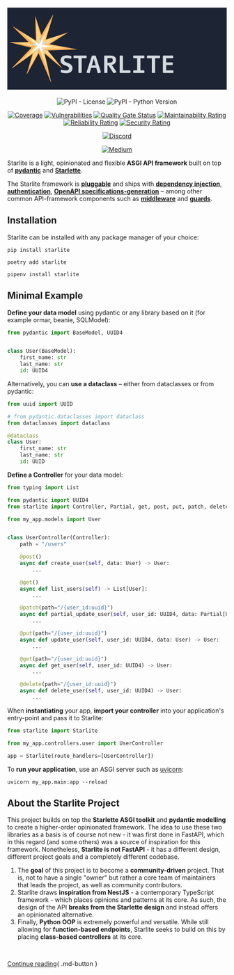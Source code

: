 <h1>
  <svg xmlns="http://www.w3.org/2000/svg" viewBox="0 0 1280 480" id="starlite-banner">
    <defs>
      <style>
      .cls-1 { fill: #1d2433; }
      .cls-2 { fill: #ffae57; }
      .cls-3 { fill: #ffd580; }
      .cls-4 { fill: #d6dbe1; }
      .cls-5 { fill: #fff; }
      </style>
    </defs>
    <g id="banner-canvas">
      <rect id="rect" class="cls-1" y="1.24" width="1280" height="480"/>
    </g>
    <g id="banner-icon">
      <g id="star">
        <path id="dark1" class="cls-2" d="M164.33,54.07l44.25,137.57a.88.88,0,0,0,1.11.57L350.8,147.12a.89.89,0,0,1,.74,1.59L221,231a.88.88,0,0,0-.22,1.3l98.63,120.83a.88.88,0,0,1-1.26,1.23L193.81,249.5a.88.88,0,0,0-1.34.25l-78,140a.88.88,0,0,1-1.62-.68l43.64-149.2a.88.88,0,0,0-.64-1.1L16.77,205.2a.88.88,0,0,1,.2-1.74l149.87-1.65a.87.87,0,0,0,.87-.91l-5.1-146.53A.88.88,0,0,1,164.33,54.07Z"/>
        <path id="light1" class="cls-3" d="M170,89.72l34.43,107a.54.54,0,0,0,.68.35L314.93,162a.53.53,0,0,1,.45,1L213.81,227a.54.54,0,0,0-.12.8l77,94.34a.54.54,0,0,1-.76.75l-97.08-81.83a.54.54,0,0,0-.81.15L131.28,350.28a.53.53,0,0,1-1-.41l34-116.25a.53.53,0,0,0-.39-.67L55.55,206.79a.54.54,0,0,1,.12-1.06l116.69-1.28a.53.53,0,0,0,.53-.56l-4-114A.54.54,0,0,1,170,89.72Z"/>
        <path id="dark2" class="cls-2" d="M267.81,44.17l-49.3,164.35a.73.73,0,0,0,.56.92l185.71,34.84a.73.73,0,0,1-.11,1.44l-191.16,6.37a.73.73,0,0,0-.68.89l43.09,183.2a.72.72,0,0,1-1.37.45L176,252.62a.73.73,0,0,0-1.08-.31L27.46,355.6a.72.72,0,0,1-.94-1.09L148.65,227.45a.72.72,0,0,0,0-1l-115.33-113a.73.73,0,0,1,.89-1.14L176,200.05a.73.73,0,0,0,1-.26L266.48,43.6A.73.73,0,0,1,267.81,44.17Z"/>
        <path id="light2" class="cls-3" d="M248.67,97.94l-34,113.54a.87.87,0,0,0,.68,1.11L343.8,236.7a.88.88,0,0,1-.13,1.74l-132.28,4.42a.87.87,0,0,0-.83,1.08l29.6,125.83a.88.88,0,0,1-1.66.55L184.44,243.66a.87.87,0,0,0-1.31-.38L81.6,314.39a.88.88,0,0,1-1.13-1.33l84.07-87.47a.87.87,0,0,0,0-1.23l-79.48-77.9a.88.88,0,0,1,1.08-1.37L184,205.64a.87.87,0,0,0,1.22-.31l61.9-108.08A.88.88,0,0,1,248.67,97.94Z"/>
        <path id="silver" class="cls-4" d="M179.12,158.84l16.81,52.28a.09.09,0,0,0,.11,0L249.77,194a.09.09,0,0,1,.07.16l-49.64,31.3a.09.09,0,0,0,0,.13l37.93,46.47a.09.09,0,0,1-.12.12l-47.76-40.26a.08.08,0,0,0-.13,0l-29.76,53.42a.09.09,0,0,1-.16-.06l16.66-57a.09.09,0,0,0-.06-.11L123.7,215.41a.08.08,0,0,1,0-.16l57.08-.63a.09.09,0,0,0,.09-.09L179,158.87A.09.09,0,0,1,179.12,158.84Z"/>
        <path id="white" class="cls-5" d="M217.56,161.91l-16.89,56.31a.18.18,0,0,0,.14.23l63.58,11.93a.18.18,0,0,1,0,.35l-65.45,2.18a.18.18,0,0,0-.17.22L213.54,296a.18.18,0,0,1-.34.11L186.26,233a.17.17,0,0,0-.26-.07l-50.6,35.43c-.17.13-.37-.11-.23-.27l41.9-43.59a.18.18,0,0,0,0-.25L137.52,185.5a.18.18,0,0,1,.22-.28l48.62,30.1a.18.18,0,0,0,.25-.07l30.62-53.48A.18.18,0,0,1,217.56,161.91Z"/>
      </g>
    </g>
    <g id="banner-text">
      <g id="shapes">
        <path id="S" class="cls-4" d="M344.17,384.42c-13.44,0-23.37-2.05-29.51-3.95l-2.49-2.63V366l2.63-1.61a141.62,141.62,0,0,0,29.37,3.65c8.62,0,15.78-3.8,15.78-12.27,0-19.58-49.09-11.69-49.09-46.47,0-20,15.34-29.51,35.51-29.51A69.92,69.92,0,0,1,371.5,284l2.34,2.34v11l-2.63,2.19a92.42,92.42,0,0,0-24.55-3.65c-8.77,0-15.64,3.07-15.64,11.54,0,20,49.25,12.57,49.25,46.32C380.27,374.63,365.22,384.42,344.17,384.42Z"/>
        <path id="T" class="cls-4" d="M460.34,296.74H434v83.44l-2.48,2.48H417.38l-2.48-2.48V296.74H388.74l-2.63-2.48V284l2.63-2.48h71.6L463,284v10.23Z"/>
        <path id="A" class="cls-4" d="M518.94,353.15H489.13l-8.62,29.51-3.36,1.76-13.3-2.93-1.61-3.21,31-94.25,2.48-2.48h18l2.63,2.63,30.1,93.95-1.61,3.07-14.47,3.22-3.21-1.76Zm-26-15h22.65l-11-38.87Z"/>
        <path id="R" class="cls-4" d="M635.4,379.74l-13,4.68-3.5-1.47L590,338.24h-5.69v41.94l-2.49,2.48h-14l-2.63-2.48V284l2.63-2.48H601.2c22.22,0,33.17,8.91,33.17,26.88,0,16.52-12.12,25.43-25.13,27l27.18,40.76Zm-34.49-83.58H584.26v26.89h9.93c9.94,0,21.19-2.2,21.19-13.59C615.38,299.81,612.46,296.16,600.91,296.16Z"/>
        <path id="L" class="cls-4" d="M716.06,382.66H658.19l-2.48-2.48V284l2.48-2.48h14l2.63,2.48v83.44h41.21l2.63,2.48v10.23Z"/>
        <path id="I" class="cls-4" d="M757.56,296.74H737l-2.48-2.48V284l2.48-2.48h60.5l2.48,2.48v10.23l-2.48,2.48H776.7v70.73h20.75l2.48,2.48v10.23l-2.48,2.48H737l-2.48-2.48V370l2.48-2.48h20.61Z"/>
        <path id="T-2" data-name="T" class="cls-4" d="M888.63,296.74h-26.3v83.44l-2.49,2.48H845.67l-2.49-2.48V296.74H817l-2.63-2.48V284l2.63-2.48h71.6l2.63,2.48v10.23Z"/>
        <path id="E" class="cls-4" d="M966.51,382.66H910.26l-2.63-2.48V284l2.63-2.48h55.08l2.49,2.48v10.23l-2.49,2.48H926.77v24.55h35.8l2.48,2.63V334l-2.48,2.48h-35.8v31h39.74l2.63,2.48v10.23Z"/>
      </g>
    </g>
  </svg>
</h1>

<div align="center">

![PyPI - License](https://img.shields.io/pypi/l/starlite?color=blue)
![PyPI - Python Version](https://img.shields.io/pypi/pyversions/starlite)

[![Coverage](https://sonarcloud.io/api/project_badges/measure?project=starlite-api_starlite&metric=coverage)](https://sonarcloud.io/summary/new_code?id=starlite-api_starlite)
[![Vulnerabilities](https://sonarcloud.io/api/project_badges/measure?project=starlite-api_starlite&metric=vulnerabilities)](https://sonarcloud.io/summary/new_code?id=starlite-api_starlite)
[![Quality Gate Status](https://sonarcloud.io/api/project_badges/measure?project=starlite-api_starlite&metric=alert_status)](https://sonarcloud.io/summary/new_code?id=starlite-api_starlite)
[![Maintainability Rating](https://sonarcloud.io/api/project_badges/measure?project=starlite-api_starlite&metric=sqale_rating)](https://sonarcloud.io/summary/new_code?id=starlite-api_starlite)
[![Reliability Rating](https://sonarcloud.io/api/project_badges/measure?project=starlite-api_starlite&metric=reliability_rating)](https://sonarcloud.io/summary/new_code?id=starlite-api_starlite)
[![Security Rating](https://sonarcloud.io/api/project_badges/measure?project=starlite-api_starlite&metric=security_rating)](https://sonarcloud.io/summary/new_code?id=starlite-api_starlite)

[![Discord](https://img.shields.io/discord/919193495116337154?color=blue&label=chat%20on%20discord&logo=discord)](https://discord.gg/X3FJqy8d2j)

[![Medium](https://img.shields.io/badge/Medium-12100E?style=flat&logo=medium&logoColor=white)](https://itnext.io/introducing-starlite-3928adaa19ae)

</div>

Starlite is a light, opinionated and flexible **ASGI API framework** built on top
of **[pydantic](https://github.com/samuelcolvin/pydantic)** and **[Starlette](https://github.com/encode/starlette)**.

The Starlite framework is **[pluggable](usage/10-plugins.md)** and ships with **[dependency injection](usage/6-dependency-injection.md)**, **[authentication](usage/8-authentication.md)**, **[OpenAPI specifications-generation](usage/12-openapi.md)** – among other common API-framework components such as **[middleware](usage/7-middleware.md)** and **[guards](usage/9-guards.md)**.

## Installation

Starlite can be installed with any package manager of your choice:

```shell
pip install starlite
```

```shell
poetry add starlite
```

```shell
pipenv install starlite
```

## Minimal Example

**Define your data model** using pydantic or any library based on it (for example ormar, beanie, SQLModel):

```python title="my_app/models/user.py"
from pydantic import BaseModel, UUID4


class User(BaseModel):
    first_name: str
    last_name: str
    id: UUID4
```

Alternatively, you can **use a dataclass** – either from dataclasses or from pydantic:

```python title="my_app/models/user.py"
from uuid import UUID

# from pydantic.dataclasses import dataclass
from dataclasses import dataclass

@dataclass
class User:
    first_name: str
    last_name: str
    id: UUID
```

**Define a Controller** for your data model:

```python title="my_app/controllers/user.py"
from typing import List

from pydantic import UUID4
from starlite import Controller, Partial, get, post, put, patch, delete

from my_app.models import User


class UserController(Controller):
    path = "/users"

    @post()
    async def create_user(self, data: User) -> User:
        ...

    @get()
    async def list_users(self) -> List[User]:
        ...

    @patch(path="/{user_id:uuid}")
    async def partial_update_user(self, user_id: UUID4, data: Partial[User]) -> User:
        ...

    @put(path="/{user_id:uuid}")
    async def update_user(self, user_id: UUID4, data: User) -> User:
        ...

    @get(path="/{user_id:uuid}")
    async def get_user(self, user_id: UUID4) -> User:
        ...

    @delete(path="/{user_id:uuid}")
    async def delete_user(self, user_id: UUID4) -> User:
        ...
```

When **instantiating** your app, **import your controller** into your application's entry-point and pass it to Starlite:

```python title="my_app/main.py"
from starlite import Starlite

from my_app.controllers.user import UserController

app = Starlite(route_handlers=[UserController])
```

To **run your application**, use an ASGI server such as [uvicorn](https://www.uvicorn.org/):

```shell
uvicorn my_app.main:app --reload
```

## About the Starlite Project

This project builds on top the **Starlette ASGI toolkit** and **pydantic modelling** to create a higher-order opinionated
framework. The idea to use these two libraries as a basis is of course not new - it was first done in FastAPI, which in
this regard (and some others) was a source of inspiration for this framework. Nonetheless, **Starlite is not FastAPI** - it
has a different design, different project goals and a completely different codebase.

1. The **goal** of this project is to become a **community-driven** project. That is, not to have a single "owner" but rather a
   core team of maintainers that leads the project, as well as community contributors.
2. Starlite draws **inspiration from NestJS** - a contemporary TypeScript framework - which places opinions and patterns at
   its core. As such, the design of the API **breaks from the Starlette design** and instead offers an opinionated
   alternative.
3. Finally, **Python OOP** is extremely powerful and versatile. While still allowing for **function-based endpoints**, Starlite
   seeks to build on this by placing **class-based controllers** at its core.

<br />

[Continue reading](usage/0-the-starlite-app.md){ .md-button }

<br />
